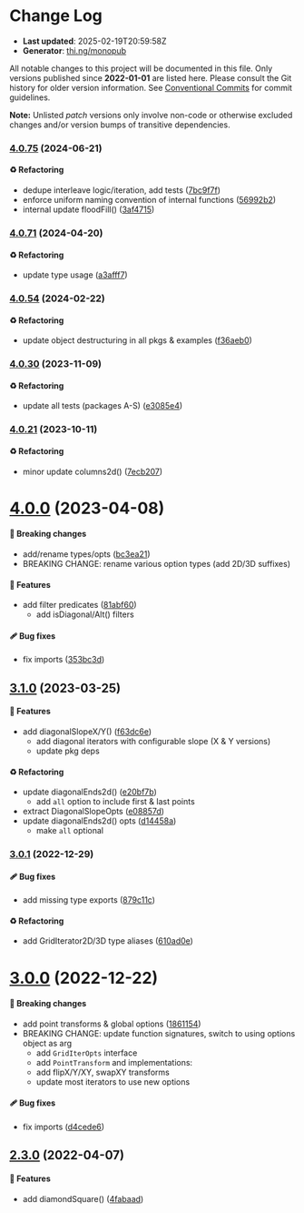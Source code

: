 # Change Log

- **Last updated**: 2025-02-19T20:59:58Z
- **Generator**: [thi.ng/monopub](https://thi.ng/monopub)

All notable changes to this project will be documented in this file.
Only versions published since **2022-01-01** are listed here.
Please consult the Git history for older version information.
See [Conventional Commits](https://conventionalcommits.org/) for commit guidelines.

**Note:** Unlisted _patch_ versions only involve non-code or otherwise excluded changes
and/or version bumps of transitive dependencies.

### [4.0.75](https://github.com/thi-ng/umbrella/tree/@thi.ng/grid-iterators@4.0.75) (2024-06-21)

#### ♻️ Refactoring

- dedupe interleave logic/iteration, add tests ([7bc9f7f](https://github.com/thi-ng/umbrella/commit/7bc9f7f))
- enforce uniform naming convention of internal functions ([56992b2](https://github.com/thi-ng/umbrella/commit/56992b2))
- internal update floodFill() ([3af4715](https://github.com/thi-ng/umbrella/commit/3af4715))

### [4.0.71](https://github.com/thi-ng/umbrella/tree/@thi.ng/grid-iterators@4.0.71) (2024-04-20)

#### ♻️ Refactoring

- update type usage ([a3afff7](https://github.com/thi-ng/umbrella/commit/a3afff7))

### [4.0.54](https://github.com/thi-ng/umbrella/tree/@thi.ng/grid-iterators@4.0.54) (2024-02-22)

#### ♻️ Refactoring

- update object destructuring in all pkgs & examples ([f36aeb0](https://github.com/thi-ng/umbrella/commit/f36aeb0))

### [4.0.30](https://github.com/thi-ng/umbrella/tree/@thi.ng/grid-iterators@4.0.30) (2023-11-09)

#### ♻️ Refactoring

- update all tests (packages A-S) ([e3085e4](https://github.com/thi-ng/umbrella/commit/e3085e4))

### [4.0.21](https://github.com/thi-ng/umbrella/tree/@thi.ng/grid-iterators@4.0.21) (2023-10-11)

#### ♻️ Refactoring

- minor update columns2d() ([7ecb207](https://github.com/thi-ng/umbrella/commit/7ecb207))

# [4.0.0](https://github.com/thi-ng/umbrella/tree/@thi.ng/grid-iterators@4.0.0) (2023-04-08)

#### 🛑 Breaking changes

- add/rename types/opts ([bc3ea21](https://github.com/thi-ng/umbrella/commit/bc3ea21))
- BREAKING CHANGE: rename various option types (add 2D/3D suffixes)

#### 🚀 Features

- add filter predicates ([81abf60](https://github.com/thi-ng/umbrella/commit/81abf60))
  - add isDiagonal/Alt() filters

#### 🩹 Bug fixes

- fix imports ([353bc3d](https://github.com/thi-ng/umbrella/commit/353bc3d))

## [3.1.0](https://github.com/thi-ng/umbrella/tree/@thi.ng/grid-iterators@3.1.0) (2023-03-25)

#### 🚀 Features

- add diagonalSlopeX/Y() ([f63dc6e](https://github.com/thi-ng/umbrella/commit/f63dc6e))
  - add diagonal iterators with configurable slope (X & Y versions)
  - update pkg deps

#### ♻️ Refactoring

- update diagonalEnds2d() ([e20bf7b](https://github.com/thi-ng/umbrella/commit/e20bf7b))
  - add `all` option to include first & last points
- extract DiagonalSlopeOpts ([e08857d](https://github.com/thi-ng/umbrella/commit/e08857d))
- update diagonalEnds2d() opts ([d14458a](https://github.com/thi-ng/umbrella/commit/d14458a))
  - make `all` optional

### [3.0.1](https://github.com/thi-ng/umbrella/tree/@thi.ng/grid-iterators@3.0.1) (2022-12-29)

#### 🩹 Bug fixes

- add missing type exports ([879c11c](https://github.com/thi-ng/umbrella/commit/879c11c))

#### ♻️ Refactoring

- add GridIterator2D/3D type aliases ([610ad0e](https://github.com/thi-ng/umbrella/commit/610ad0e))

# [3.0.0](https://github.com/thi-ng/umbrella/tree/@thi.ng/grid-iterators@3.0.0) (2022-12-22)

#### 🛑 Breaking changes

- add point transforms & global options ([1861154](https://github.com/thi-ng/umbrella/commit/1861154))
- BREAKING CHANGE: update function signatures, switch to using options object as arg
  - add `GridIterOpts` interface
  - add `PointTransform` and implementations:
  - add flipX/Y/XY, swapXY transforms
  - update most iterators to use new options

#### 🩹 Bug fixes

- fix imports ([d4cede6](https://github.com/thi-ng/umbrella/commit/d4cede6))

## [2.3.0](https://github.com/thi-ng/umbrella/tree/@thi.ng/grid-iterators@2.3.0) (2022-04-07)

#### 🚀 Features

- add diamondSquare() ([4fabaad](https://github.com/thi-ng/umbrella/commit/4fabaad))
